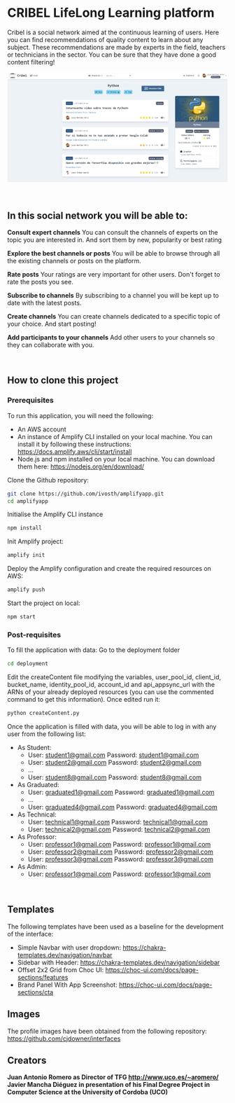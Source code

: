 # **CRIBEL** LifeLong Learning platform
Cribel is a social network aimed at the continuous learning of users. Here you can find recommendations of quality content to learn about any subject. These recommendations are made by experts in the field, teachers or technicians in the sector. You can be sure that they have done a good content filtering!
<br/>

![Cribel](./public/screenshot.png)

<br/>

## In this social network you will be able to: 
**Consult expert channels**
You can consult the channels of experts on the topic you are interested in. And sort them by new, popularity or best rating

**Explore the best channels or posts**
You will be able to browse through all the existing channels or posts on the platform.

**Rate posts**
Your ratings are very important for other users. Don't forget to rate the posts you see.

**Subscribe to channels**
By subscribing to a channel you will be kept up to date with the latest posts.

**Create channels**
You can create channels dedicated to a specific topic of your choice. And start posting!

**Add participants to your channels**
Add other users to your channels so they can collaborate with you.

<br/>

## How to clone this project

### Prerequisites
To run this application, you will need the following:

- An AWS account
- An instance of Amplify CLI installed on your local machine. You can install it by following these instructions: https://docs.amplify.aws/cli/start/install
- Node.js and npm installed on your local machine. You can download them here: https://nodejs.org/en/download/


Clone the Github repository:

```sh
git clone https://github.com/ivosth/amplifyapp.git
cd amplifyapp
```

Initialise the Amplify CLI instance

```sh
npm install
```

Init Amplify project:

```sh
amplify init
```

Deploy the Amplify configuration and create the required resources on AWS:

```sh
amplify push
```

Start the project on local:

```sh
npm start
```

### Post-requisites
To fill the application with data:
Go to the deployment folder

```sh
cd deployment
```

Edit the createContent file modifying the variables, user_pool_id, client_id, bucket_name, identity_pool_id, account_id and api_appsync_url with the ARNs of your already deployed resources (you can use the commented command to get this information).
Once edited run it:

```sh
python createContent.py
```

Once the application is filled with data, you will be able to log in with any user from the following list:
- As Student:
  - User: student1@gmail.com Password: student1@gmail.com
  - User: student2@gmail.com Password: student2@gmail.com
  - ...
  - User: student8@gmail.com Password: student8@gmail.com
- As Graduated:
  - User: graduated1@gmail.com Password: graduated1@gmail.com
  - ...
  - User: graduated4@gmail.com Password: graduated4@gmail.com
- As Technical:
  - User: technical1@gmail.com Password: technical1@gmail.com
  - User: technical2@gmail.com Password: technical2@gmail.com
- As Professor:
  - User: professor1@gmail.com Password: professor1@gmail.com
  - User: professor2@gmail.com Password: professor2@gmail.com
  - User: professor3@gmail.com Password: professor3@gmail.com
- As Admin:
  - User: professor1@gmail.com Password: professor1@gmail.com
  
<br>

## Templates
The following templates have been used as a baseline for the development of the interface:
- Simple Navbar with user dropdown: https://chakra-templates.dev/navigation/navbar
- Sidebar with Header: https://chakra-templates.dev/navigation/sidebar
- Offset 2x2 Grid from Choc UI: https://choc-ui.com/docs/page-sections/features
- Brand Panel With App Screenshot: https://choc-ui.com/docs/page-sections/cta

## Images
The profile images have been obtained from the following repository: https://github.com/cjdowner/interfaces


## Creators
**Juan Antonio Romero as Director of TFG http://www.uco.es/~aromero/**
**Javier Mancha Diéguez in presentation of his Final Degree Project in Computer Science at the University of Cordoba (UCO)**

